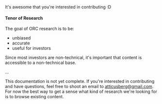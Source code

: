 It's awesome that you're interested in contributing :D

#### Tenor of Research

The goal of ORC research is to be:

- unbiased
- accurate
- useful for investors

Since most investors are non-technical, it's important that content is accessible to a non-technical base.

...

This documentation is not yet complete. If you're interested in contributing and have questions, feel free to shoot an email to atticusberg@gmail.com. For now the best way to get a sense what kind of research we're looking for is to browse existing content. 
